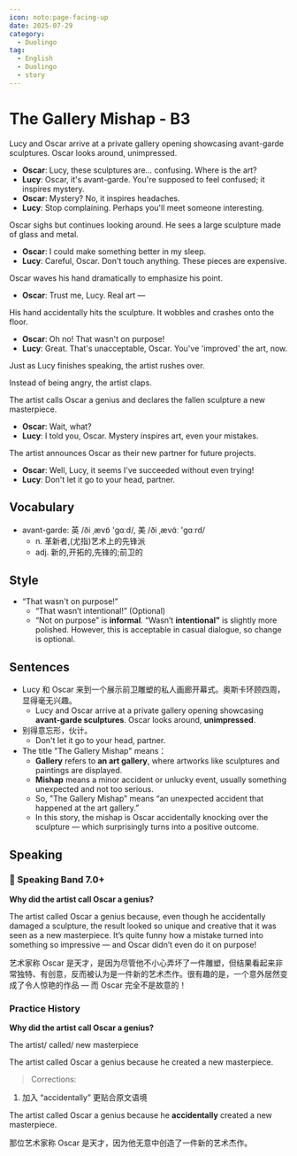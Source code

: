 ```yaml
---
icon: noto:page-facing-up
date: 2025-07-29
category:
  - Duolingo
tag:
  - English
  - Duolingo
  - story
---
```


# The Gallery Mishap - B3

Lucy and Oscar arrive at a private gallery opening showcasing avant-garde sculptures. Oscar looks around, unimpressed.

- **Oscar**: Lucy, these sculptures are… confusing. Where is the art?
- **Lucy**: Oscar, it's avant-garde. You're supposed to feel confused; it inspires mystery.
- **Oscar**: Mystery? No, it inspires headaches.
- **Lucy**: Stop complaining. Perhaps you'll meet someone interesting.

Oscar sighs but continues looking around. He sees a large sculpture made of glass and metal.

- **Oscar**: I could make something better in my sleep.
- **Lucy**: Careful, Oscar. Don't touch anything. These pieces are expensive.

Oscar waves his hand dramatically to emphasize his point.

- **Oscar**: Trust me, Lucy. Real art —

His hand accidentally hits the sculpture. It wobbles and crashes onto the floor.

- **Oscar**: Oh no! That wasn't on purpose!
- **Lucy**: Great. That's unacceptable, Oscar. You've 'improved' the art, now.

Just as Lucy finishes speaking, the artist rushes over.

Instead of being angry, the artist claps.

The artist calls Oscar a genius and declares the fallen sculpture a new masterpiece.

- **Oscar**: Wait, what?
- **Lucy**: I told you, Oscar. Mystery inspires art, even your mistakes.

The artist announces Oscar as their new partner for future projects.

- **Oscar**: Well, Lucy, it seems I've succeeded without even trying!
- **Lucy**: Don't let it go to your head, partner.

## Vocabulary

- avant-garde: 英 /ði ˌævɒ̃ 'ɡɑːd/, 美 /ði ˌævɑ̃ː 'ɡɑːrd/
  - n. 革新者,(尤指)艺术上的先锋派
  - adj. 新的,开拓的,先锋的;前卫的

## Style

- “That wasn't on purpose!”
  - “That wasn’t intentional!” (Optional)
  - “Not on purpose” is **informal**. “Wasn’t **intentional”** is slightly more polished. However, this is acceptable in casual dialogue, so change is optional.

## Sentences

- Lucy 和 Oscar 来到一个展示前卫雕塑的私人画廊开幕式。奥斯卡环顾四周，显得毫无兴趣。
  - Lucy and Oscar arrive at a private gallery opening showcasing **avant-garde sculptures**. Oscar looks around, **unimpressed**.
- 别得意忘形，伙计。
  - Don't let it go to your head, partner.
- The title "The Gallery Mishap" means：
  - **Gallery** refers to **an art gallery**, where artworks like sculptures and paintings are displayed.
  - **Mishap** means a minor accident or unlucky event, usually something unexpected and not too serious.
  - So, "The Gallery Mishap" means “an unexpected accident that happened at the art gallery.”
  - In this story, the mishap is Oscar accidentally knocking over the sculpture — which surprisingly turns into a positive outcome.

## Speaking

### 🌟 Speaking Band 7.0+

**Why did the artist call Oscar a genius?**

The artist called Oscar a genius because, even though he accidentally damaged a sculpture, the result looked so unique and creative that it was seen as a new masterpiece. It’s quite funny how a mistake turned into something so impressive — and Oscar didn’t even do it on purpose!

艺术家称 Oscar 是天才，是因为尽管他不小心弄坏了一件雕塑，但结果看起来非常独特、有创意，反而被认为是一件新的艺术杰作。很有趣的是，一个意外居然变成了令人惊艳的作品 — 而 Oscar 完全不是故意的！

### Practice History

**Why did the artist call Oscar a genius?**

The artist/ called/ new masterpiece

The artist called Oscar a genius because he created a new masterpiece.

> Corrections:

1. 加入 “accidentally” 更贴合原文语境

The artist called Oscar a genius because he **accidentally** created a new masterpiece.

那位艺术家称 Oscar 是天才，因为他无意中创造了一件新的艺术杰作。
